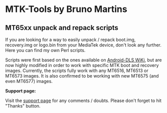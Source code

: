 # MTK-Tools by Bruno Martins
## MT65xx unpack and repack scripts

If you are looking for a way to easily unpack / repack boot.img, recovery.img or logo.bin from your MediaTek device, don't look any further. Here you can find my own Perl scripts.

Scripts were first based on the ones available on [Android-DLS WiKi](http://android-dls.com/wiki/index.php?title=HOWTO:_Unpack%2C_Edit%2C_and_Re-Pack_Boot_Images), but are now highly modified in order to work with specific MTK boot and recovery images. Currently, the scripts fully work with any MT6516, MT6513 or MT6573 images. It is also confirmed to be working with new MT6575 (and even MT6577) images.

**Support page:**

Visit the [support page](http://forum.xda-developers.com/showthread.php?t=1587411) for any comments / doubts. Please don't forget to hit "Thanks" button.
